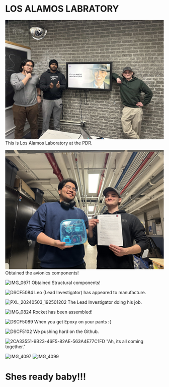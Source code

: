 # LOS ALAMOS LABRATORY
![team](team.jpg)
This is Los Alamos Laboratory at the PDR.

![alt text](IMG_9560.jpg)
Obtained the avionics components!

![IMG_0671](https://github.com/marstmu/marswebsite/assets/164195315/42cd2487-fcaf-4136-a4fd-a2a68d064a72)
Obtained Structural components!

![DSCF5084](https://github.com/marstmu/marswebsite/assets/164195315/521053f0-0244-4505-a977-e2d967afb8eb)
Leo (Lead Investigator) has appeared to manufacture.

![PXL_20240503_192501202](https://github.com/marstmu/marswebsite/assets/164195315/ca960eec-ef34-418d-9be4-58a1aeb1c2a7)
The Lead Investigator doing his job.

![IMG_0824](https://github.com/marstmu/marswebsite/assets/164195315/7e2d6e94-80f8-435d-91e0-d90b2db58d64)
Rocket has been assembled!

![DSCF5089](https://github.com/marstmu/marswebsite/assets/164195315/b8d65098-68c0-45a1-95b9-7883e35a85cd)
When you get Epoxy on your pants :(

![DSCF5102](https://github.com/marstmu/marswebsite/assets/164195315/c7ceb037-df9e-4daf-bbc1-b91ad308d970)
We pushing hard on the Github.

![2CA33551-9B23-46F5-82AE-563A4E77C1FD](https://github.com/marstmu/marswebsite/assets/164195315/8af6272c-7fa2-4fd2-a8fb-59297a8371d3)
"Ah, its all coming together."

![IMG_4097](https://github.com/marstmu/marswebsite/assets/164195315/d1204073-8702-46f5-9b2e-61a2a4f71305)
![IMG_4099](https://github.com/marstmu/marswebsite/assets/164195315/a177b714-444f-4a36-acb9-56b168f92faf)
# Shes ready baby!!!
